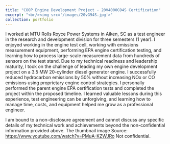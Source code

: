 ```yaml
---
title: "COOP Engine Development Project - 20V4000G94S Certification"
excerpt: "<br/><img src='/images/20vG94S.jpg'>"
collection: portfolio
---
```


I worked at MTU Rolls Royce Power Systems in Aiken, SC as a test engineer in the research and development division for three semesters (1 year). I enjoyed working in the engine test cell, working with emissions measurement equipment, performing EPA engine certification testing, and learning how to process large-scale measurement data from hundreds of sensors on the test stand. Due to my technical readiness and leadership maturity, I took on the challenge of leading my own engine development project on a 3.5 MW 20-cylinder diesel generator engine. I successfully reduced hydrocarbon emissions by 50% without increasing NOx or CO emissions using proprietary engine control strategies. I personally performed the parent engine EPA certification tests and completed the project within the proposed timeline. I learned valuable lessons during this experience, test engineering can be unforgiving, and learning how to manage time, costs, and equipment helped me grow as a professional engineer.

I am bound to a non-disclosure agreement and cannot discuss any specific details of my technical work and achievements beyond the non-confidential information provided above. The thumbnail image Source: https://www.youtube.com/watch?v=PMuA-KZWJRo Not confidential.
